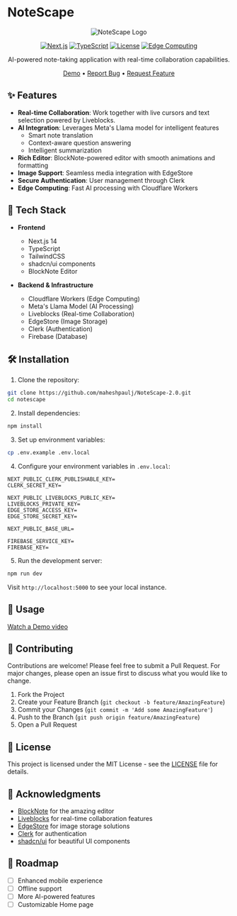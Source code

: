 # NoteScape

<div align="center">

![NoteScape Logo](public/images/icons/Icon-72.png)

[![Next.js](https://img.shields.io/badge/Next.js-14-black)](https://nextjs.org/)
[![TypeScript](https://img.shields.io/badge/TypeScript-5-blue)](https://www.typescriptlang.org/)
[![License](https://img.shields.io/badge/license-MIT-green)](LICENSE)
[![Edge Computing](https://img.shields.io/badge/Edge-Cloudflare_Workers-orange)](https://workers.cloudflare.com/)

AI-powered note-taking application with real-time collaboration capabilities.

[Demo](https://notescape.vercel.app) • [Report Bug](https://github.com/maheshpaulj/notescape/issues) • [Request Feature](https://github.com/maheshpaulj/NoteScape-2.0/issues)

</div>

## ✨ Features

- **Real-time Collaboration**: Work together with live cursors and text selection powered by Liveblocks.
- **AI Integration**: Leverages Meta's Llama model for intelligent features
  - Smart note translation
  - Context-aware question answering
  - Intelligent summarization
- **Rich Editor**: BlockNote-powered editor with smooth animations and formatting
- **Image Support**: Seamless media integration with EdgeStore
- **Secure Authentication**: User management through Clerk
- **Edge Computing**: Fast AI processing with Cloudflare Workers

## 🚀 Tech Stack

- **Frontend**
  - Next.js 14
  - TypeScript
  - TailwindCSS
  - shadcn/ui components
  - BlockNote Editor
  
- **Backend & Infrastructure**
  - Cloudflare Workers (Edge Computing)
  - Meta's Llama Model (AI Processing)
  - Liveblocks (Real-time Collaboration)
  - EdgeStore (Image Storage)
  - Clerk (Authentication)
  - Firebase (Database)

## 🛠 Installation

1. Clone the repository:
```bash
git clone https://github.com/maheshpaulj/NoteScape-2.0.git
cd notescape
```

2. Install dependencies:
```bash
npm install
```

3. Set up environment variables:
```bash
cp .env.example .env.local
```

4. Configure your environment variables in `.env.local`:
```
NEXT_PUBLIC_CLERK_PUBLISHABLE_KEY=
CLERK_SECRET_KEY=

NEXT_PUBLIC_LIVEBLOCKS_PUBLIC_KEY=
LIVEBLOCKS_PRIVATE_KEY=
EDGE_STORE_ACCESS_KEY=
EDGE_STORE_SECRET_KEY=

NEXT_PUBLIC_BASE_URL=

FIREBASE_SERVICE_KEY=
FIREBASE_KEY=
```

5. Run the development server:
```bash
npm run dev
```

Visit `http://localhost:5000` to see your local instance.

## 📝 Usage

[Watch a Demo video](https://youtu.be/zbtFnhlDgFo?si=9hrNdSBZwUbdmHCg)

## 🤝 Contributing

Contributions are welcome! Please feel free to submit a Pull Request. For major changes, please open an issue first to discuss what you would like to change.

1. Fork the Project
2. Create your Feature Branch (`git checkout -b feature/AmazingFeature`)
3. Commit your Changes (`git commit -m 'Add some AmazingFeature'`)
4. Push to the Branch (`git push origin feature/AmazingFeature`)
5. Open a Pull Request

## 📄 License

This project is licensed under the MIT License - see the [LICENSE](LICENSE) file for details.

## 🙏 Acknowledgments

- [BlockNote](https://www.blocknotejs.org/) for the amazing editor
- [Liveblocks](https://liveblocks.io/) for real-time collaboration features
- [EdgeStore](https://edgestore.dev/) for image storage solutions
- [Clerk](https://clerk.dev/) for authentication
- [shadcn/ui](https://ui.shadcn.com/) for beautiful UI components

## 📱 Roadmap

- [ ] Enhanced mobile experience
- [ ] Offline support
- [ ] More AI-powered features
- [ ] Customizable Home page
